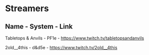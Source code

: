 # Streamers #

## Name   -   System    -     Link ##

Tabletops & Anvils - PF1e - https://www.twitch.tv/tabletopsandanvils

2old__4this - d&d5e - https://www.twitch.tv/2old__4this
